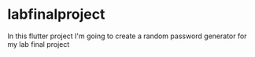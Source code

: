 # labfinalproject

In this flutter project I'm going to create a random password generator for my lab final project